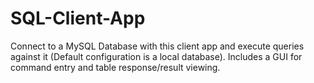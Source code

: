 SQL-Client-App
==============
Connect to a MySQL Database with this client app and execute queries against it (Default configuration is a local database). Includes a GUI for command entry and table response/result viewing.
